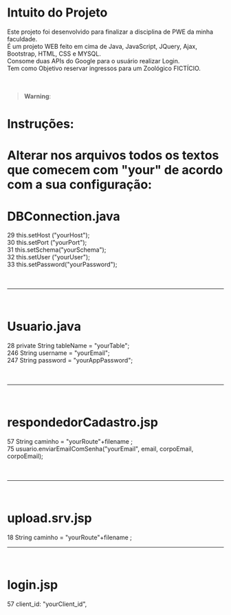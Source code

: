# Intuito do Projeto

Este projeto foi desenvolvido para finalizar a disciplina de PWE da minha faculdade.<br/>
É um projeto WEB feito em cima de Java, JavaScript, JQuery, Ajax, Bootstrap, HTML, CSS e MYSQL.<br/>
Consome duas APIs do Google para o usuário realizar Login.<br/>
Tem como Objetivo reservar ingressos para um Zoológico FICTÍCIO.<br/>
<br/>
<br/>
> **Warning**:

# Instruções:

# Alterar nos arquivos todos os textos que comecem com "your" de acordo com a sua configuração:


# DBConnection.java

 29 this.setHost	("yourHost");<br/>
 30 this.setPort	("yourPort");<br/>
 31 this.setSchema("yourSchema");<br/>
 32 this.setUser	("yourUser");<br/>
 33 this.setPassword("yourPassword");<br/>
 <br/><br/>
_______________________________________________________________________________________________
 <br/>
 
# Usuario.java <br/>

 28      private String tableName	= "yourTable";<br/> 
 246 		String username = "yourEmail";<br/>
 247 	 	String password = "yourAppPassword";<br/>
<br/><br/>

________________________________________________________________________________________________
<br/>

# respondedorCadastro.jsp<br/>

 57 String caminho = "yourRoute"+filename ;<br/>
 75 usuario.enviarEmailComSenha("yourEmail", email, corpoEmail, corpoEmail);<br/>
<br/><br/>

________________________________________________________________________________________________
<br/>

# upload.srv.jsp<br/>

 18 String caminho = "yourRoute"+filename ;
<br/>
________________________________________________________________________________________________
<br/>

# login.jsp<br/>

 57 client_id: "yourClient_id",
<br/>
